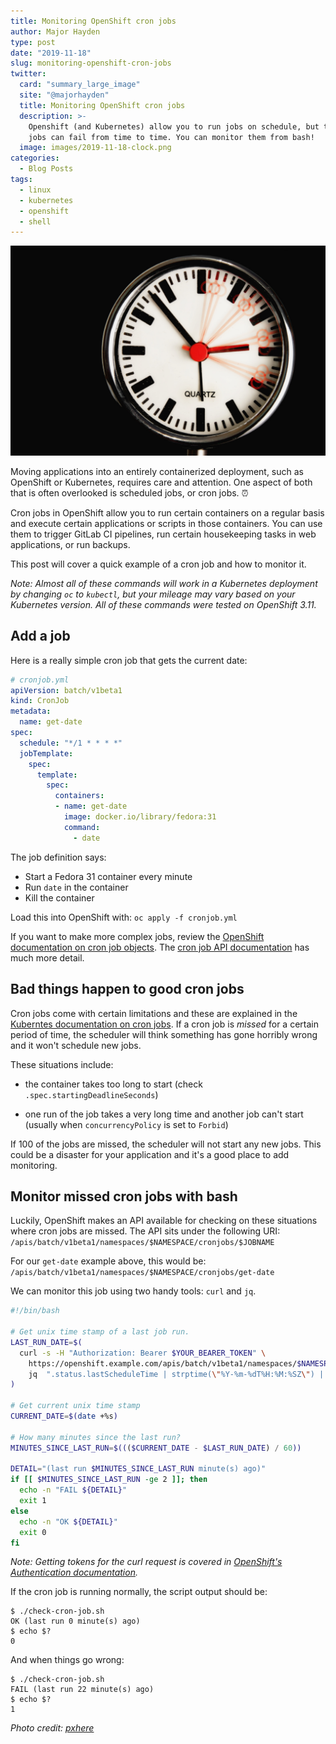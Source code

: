 ```yaml
---
title: Monitoring OpenShift cron jobs
author: Major Hayden
type: post
date: "2019-11-18"
slug: monitoring-openshift-cron-jobs
twitter:
  card: "summary_large_image"
  site: "@majorhayden"
  title: Monitoring OpenShift cron jobs
  description: >-
    Openshift (and Kubernetes) allow you to run jobs on schedule, but these
    jobs can fail from time to time. You can monitor them from bash!
  image: images/2019-11-18-clock.png
categories:
  - Blog Posts
tags:
  - linux
  - kubernetes
  - openshift
  - shell
---
```


![clock]

Moving applications into an entirely containerized deployment, such as
OpenShift or Kubernetes, requires care and attention. One aspect of both that
is often overlooked is scheduled jobs, or cron jobs. ⏰

Cron jobs in OpenShift allow you to run certain containers on a regular basis
and execute certain applications or scripts in those containers. You can use
them to trigger GitLab CI pipelines, run certain housekeeping tasks in web
applications, or run backups.

This post will cover a quick example of a cron job and how to monitor it.

*Note: Almost all of these commands will work in a Kubernetes deployment by
changing `oc` to `kubectl`, but your mileage may vary based on your Kubernetes
version. All of these commands were tested on OpenShift 3.11.*

## Add a job

Here is a really simple cron job that gets the current date:

```yaml
# cronjob.yml
apiVersion: batch/v1beta1
kind: CronJob
metadata:
  name: get-date
spec:
  schedule: "*/1 * * * *"
  jobTemplate:
    spec:
      template:
        spec:
          containers:
          - name: get-date
            image: docker.io/library/fedora:31
            command:
              - date
```

The job definition says:

* Start a Fedora 31 container every minute
* Run `date` in the container
* Kill the container

Load this into OpenShift with: `oc apply -f cronjob.yml`

If you want to make more complex jobs, review the [OpenShift documentation on
cron job objects]. The [cron job API documentation] has much more detail.

[OpenShift documentation on cron job objects]: https://docs.openshift.com/container-platform/3.11/dev_guide/cron_jobs.html
[cron job API documentation]: https://docs.openshift.com/container-platform/3.11/rest_api/apis-batch/v2alpha1.CronJob.html
[Kuberntes documentation on cron jobs]: https://kubernetes.io/docs/concepts/workloads/controllers/cron-jobs/

## Bad things happen to good cron jobs

Cron jobs come with certain limitations and these are explained in the
[Kuberntes documentation on cron jobs]. If a cron job is *missed* for a
certain period of time, the scheduler will think something has gone horribly
wrong and it won't schedule new jobs.

These situations include:

* the container takes too long to start
  (check `.spec.startingDeadlineSeconds`)

* one run of the job takes a very long time and another job can't start
  (usually when `concurrencyPolicy` is set to `Forbid`)

If 100 of the jobs are missed, the scheduler will not start any new jobs. This
could be a disaster for your application and it's a good place to add
monitoring.

## Monitor missed cron jobs with bash

Luckily, OpenShift makes an API available for checking on these situations
where cron jobs are missed. The API sits under the following URI:
`/apis/batch/v1beta1/namespaces/$NAMESPACE/cronjobs/$JOBNAME`

For our `get-date` example above, this would be:
`/apis/batch/v1beta1/namespaces/$NAMESPACE/cronjobs/get-date`

We can monitor this job using two handy tools: `curl` and `jq`.

```bash
#!/bin/bash

# Get unix time stamp of a last job run.
LAST_RUN_DATE=$(
  curl -s -H "Authorization: Bearer $YOUR_BEARER_TOKEN" \
    https://openshift.example.com/apis/batch/v1beta1/namespaces/$NAMESPACE/cronjobs/get-date | \
    jq  ".status.lastScheduleTime | strptime(\"%Y-%m-%dT%H:%M:%SZ\") | mktime"
)

# Get current unix time stamp
CURRENT_DATE=$(date +%s)

# How many minutes since the last run?
MINUTES_SINCE_LAST_RUN=$((($CURRENT_DATE - $LAST_RUN_DATE) / 60))

DETAIL="(last run $MINUTES_SINCE_LAST_RUN minute(s) ago)"
if [[ $MINUTES_SINCE_LAST_RUN -ge 2 ]]; then
  echo -n "FAIL ${DETAIL}"
  exit 1
else
  echo -n "OK ${DETAIL}"
  exit 0
fi
```

*Note: Getting tokens for the curl request is covered in [OpenShift's
Authentication documentation].*

If the cron job is running normally, the script output should be:

```test
$ ./check-cron-job.sh
OK (last run 0 minute(s) ago)
$ echo $?
0
```

And when things go wrong:

```test
$ ./check-cron-job.sh
FAIL (last run 22 minute(s) ago)
$ echo $?
1
```

[OpenShift's Authentication documentation]: https://docs.openshift.com/container-platform/3.11/rest_api/index.html#rest-api-authentication

*Photo credit: [pxhere](https://pxhere.com/en/photo/757871)*

[clock]: /images/2019-11-18-clock.jpg
